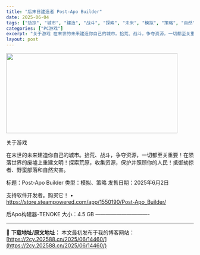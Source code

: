 ```yaml
---
title: "后末日建造者 Post-Apo Builder"
date: 2025-06-04
tags: ["劫掠", "城市", "建造", "战斗", "探索", "未来", "模拟", "策略", "自然", "软件"]
categories: ["PC游戏"]
excerpt: "关于游戏 在末世的未来建造你自己的城市。拾荒、战斗，争夺资源，一切都至关重要！在陨落世界的废墟上重建文明！探索荒原，收集资源，保护并照顾你的人民！抵御劫掠者、野蛮部落和自然灾害。 标题：Post-Apo Builder 类型：模拟、策略 发售日期：2025年6月2日 支持软件开发者。购买它！ • h&hellip;"
layout: post
---
```


<img src="https://2cy.202588.cn/wp-content/uploads/2025/06/2025060401442275.webp" alt="" width="460" height="215" class="aligncenter size-full wp-image-14461" />

关于游戏

在末世的未来建造你自己的城市。拾荒、战斗，争夺资源，一切都至关重要！在陨落世界的废墟上重建文明！探索荒原，收集资源，保护并照顾你的人民！抵御劫掠者、野蛮部落和自然灾害。

标题：Post-Apo Builder
类型：模拟、策略
发售日期：2025年6月2日

支持软件开发者。购买它！
• https://store.steampowered.com/app/1550190/Post-Apo_Builder/

后Apo构建器-TENOKE
大小：4.5 GB
——————————- 

---
📖 **下载地址/原文地址：** 本文最初发布于我的博客网站：[https://2cy.202588.cn/2025/06/14460/](https://2cy.202588.cn/2025/06/14460/)
